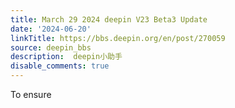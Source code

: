 ```yaml
---
title: March 29 2024 deepin V23 Beta3 Update
date: '2024-06-20'
linkTitle: https://bbs.deepin.org/en/post/270059
source: deepin_bbs
description:  deepin小助手 
disable_comments: true
---
```

To ensure 
